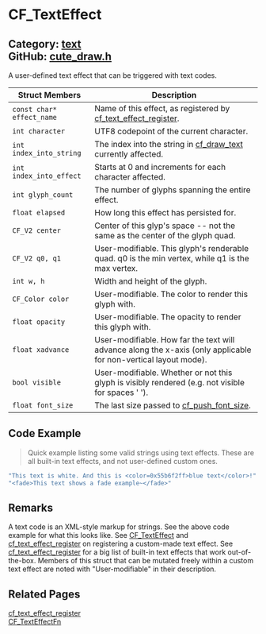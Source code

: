 [](../header.md ':include')

# CF_TextEffect

Category: [text](/api_reference?id=text)  
GitHub: [cute_draw.h](https://github.com/RandyGaul/cute_framework/blob/master/include/cute_draw.h)  
---

A user-defined text effect that can be triggered with text codes.

Struct Members | Description
--- | ---
`const char* effect_name` | Name of this effect, as registered by [cf_text_effect_register](/text/cf_text_effect_register.md).
`int character` | UTF8 codepoint of the current character.
`int index_into_string` | The index into the string in [cf_draw_text](/text/cf_draw_text.md) currently affected.
`int index_into_effect` | Starts at 0 and increments for each character affected.
`int glyph_count` | The number of glyphs spanning the entire effect.
`float elapsed` | How long this effect has persisted for.
`CF_V2 center` | Center of this glyp's space -- not the same as the center of the glyph quad.
`CF_V2 q0, q1` | User-modifiable. This glyph's renderable quad. q0 is the min vertex, while q1 is the max vertex.
`int w, h` | Width and height of the glyph.
`CF_Color color` | User-modifiable. The color to render this glyph with.
`float opacity` | User-modifiable. The opacity to render this glyph with.
`float xadvance` | User-modifiable. How far the text will advance along the x-axis (only applicable for non-vertical layout mode).
`bool visible` | User-modifiable. Whether or not this glyph is visibly rendered (e.g. not visible for spaces ' ').
`float font_size` | The last size passed to [cf_push_font_size](/text/cf_push_font_size.md).

## Code Example

> Quick example listing some valid strings using text effects. These are all built-in text effects, and not user-defined custom ones.

```cpp
"This text is white. And this is <color=0x55b6f2ff>blue text</color>!"
"<fade>This text shows a fade example~</fade>"
```

## Remarks

A text code is an XML-style markup for strings. See the above code example for what this looks like. See [CF_TextEffect](/text/cf_texteffect.md) and
[cf_text_effect_register](/text/cf_text_effect_register.md) on registering a custom-made text effect. See [cf_text_effect_register](/text/cf_text_effect_register.md) for a big list of built-in text effects
that work out-of-the-box. Members of this struct that can be mutated freely within a custom text effect are noted with "User-modifiable"
in their description.

## Related Pages

[cf_text_effect_register](/text/cf_text_effect_register.md)  
[CF_TextEffectFn](/text/cf_texteffectfn.md)  
